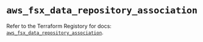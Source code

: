 # `aws_fsx_data_repository_association`

Refer to the Terraform Registory for docs: [`aws_fsx_data_repository_association`](https://www.terraform.io/docs/providers/aws/r/fsx_data_repository_association).
